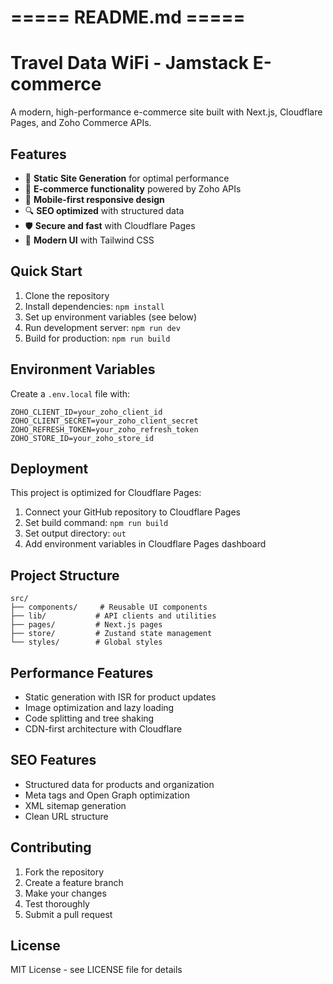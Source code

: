 # ===== README.md =====
# Travel Data WiFi - Jamstack E-commerce

A modern, high-performance e-commerce site built with Next.js, Cloudflare Pages, and Zoho Commerce APIs.

## Features

- 🚀 **Static Site Generation** for optimal performance
- 🛒 **E-commerce functionality** powered by Zoho APIs
- 📱 **Mobile-first responsive design**
- 🔍 **SEO optimized** with structured data
- 🛡️ **Secure and fast** with Cloudflare Pages
- 🎨 **Modern UI** with Tailwind CSS

## Quick Start

1. Clone the repository
2. Install dependencies: `npm install`
3. Set up environment variables (see below)
4. Run development server: `npm run dev`
5. Build for production: `npm run build`

## Environment Variables

Create a `.env.local` file with:

```
ZOHO_CLIENT_ID=your_zoho_client_id
ZOHO_CLIENT_SECRET=your_zoho_client_secret  
ZOHO_REFRESH_TOKEN=your_zoho_refresh_token
ZOHO_STORE_ID=your_zoho_store_id
```

## Deployment

This project is optimized for Cloudflare Pages:

1. Connect your GitHub repository to Cloudflare Pages
2. Set build command: `npm run build`
3. Set output directory: `out`
4. Add environment variables in Cloudflare Pages dashboard

## Project Structure

```
src/
├── components/     # Reusable UI components
├── lib/           # API clients and utilities
├── pages/         # Next.js pages
├── store/         # Zustand state management
└── styles/        # Global styles
```

## Performance Features

- Static generation with ISR for product updates
- Image optimization and lazy loading
- Code splitting and tree shaking
- CDN-first architecture with Cloudflare

## SEO Features

- Structured data for products and organization
- Meta tags and Open Graph optimization
- XML sitemap generation
- Clean URL structure

## Contributing

1. Fork the repository
2. Create a feature branch
3. Make your changes
4. Test thoroughly
5. Submit a pull request

## License

MIT License - see LICENSE file for details